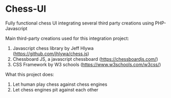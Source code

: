 # Chess-UI
Fully functional chess UI integrating several third party creations using PHP-Javascript

Main third-party creations used for this integration project:

1.	Javascript chess library by Jeff Hlywa (https://github.com/jhlywa/chess.js)
2.	Chessboard JS, a javascript chessboard (https://chessboardjs.com/)
3.	CSS Framework by W3 schools (https://www.w3schools.com/w3css/)

What this project does:
1.	Let human play chess against chess engines
2.	Let chess engines pit against each other
